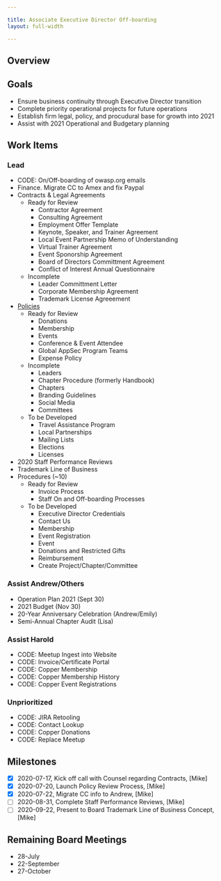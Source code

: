 ```yaml
---

title: Associate Executive Director Off-boarding
layout: full-width

---
```


## Overview

## Goals 
* Ensure business continuity through Executive Director transition
* Complete priority operational projects for future operations
* Establish firm legal, policy, and procudural base for growth into 2021
* Assist with 2021 Operational and Budgetary planning

## Work Items

### Lead
- CODE: On/Off-boarding of owasp.org emails
- Finance. Migrate CC to Amex and fix Paypal
- Contracts & Legal Agreements
  - Ready for Review
    - Contractor Agreement
    - Consulting Agreement
    - Employment Offer Template
    - Keynote, Speaker, and Trainer Agreement
    - Local Event Partnership Memo of Understanding
    - Virtual Trainer Agreement
    - Event Sponorship Agreement
    - Board of Directors Committment Agreement
    - Conflict of Interest Annual Questionnaire
  - Incomplete
    - Leader Committment Letter
    - Corporate Membership Agreement
    - Trademark License Agreeement
- [Policies](202010-policy-review)
  - Ready for Review
    - Donations
    - Membership
    - Events
    - Conference & Event Attendee
    - Global AppSec Program Teams
    - Expense Policy
  - Incomplete
    - Leaders
    - Chapter Procedure (formerly Handbook)
    - Chapters
    - Branding Guidelines
    - Social Media
    - Committees
  - To be Developed
    - Travel Assistance Program
    - Local Partnerships
    - Mailing Lists
    - Elections
    - Licenses
- 2020 Staff Performance Reviews
- Trademark Line of Business
- Procedures (~10)
  - Ready for Review
    - Invoice Process
    - Staff On and Off-boarding Processes
  - To be Developed
    - Executive Director Credentials
    - Contact Us
    - Membership
    - Event Registration
    - Event
    - Donations and Restricted Gifts
    - Reimbursement
    - Create Project/Chapter/Committee

### Assist Andrew/Others
- Operation Plan 2021 (Sept 30)
- 2021 Budget (Nov 30)
- 20-Year Anniversary Celebration (Andrew/Emily)
- Semi-Annual Chapter Audit (Lisa)

### Assist Harold
- CODE: Meetup Ingest into Website
- CODE: Invoice/Certificate Portal
- CODE: Copper Membership
- CODE: Copper Membership History
- CODE: Copper Event Registrations

### Unprioritized
- CODE: JIRA Retooling
- CODE: Contact Lookup
- CODE: Copper Donations
- CODE: Replace Meetup

## Milestones

- [x] 2020-07-17, Kick off call with Counsel regarding Contracts, [Mike]
- [x] 2020-07-20, Launch Policy Review Process, [Mike]
- [x] 2020-07-22, Migrate CC info to Andrew, [Mike]
- [ ] 2020-08-31, Complete Staff Performance Reviews, [Mike]
- [ ] 2020-09-22, Present to Board Trademark Line of Business Concept, [Mike]

## Remaining Board Meetings
- 28-July
- 22-September
- 27-October


